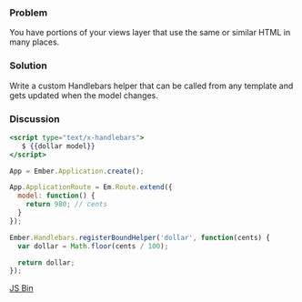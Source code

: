 ### Problem
You have portions of your views layer that use the same or similar HTML in many places.

### Solution
Write a custom Handlebars helper that can be called from any template and gets updated when the model changes.

### Discussion

```hbs
<script type="text/x-handlebars">
   $ {{dollar model}}
</script>
```

```js
App = Ember.Application.create();

App.ApplicationRoute = Em.Route.extend({
  model: function() {
    return 980; // cents
  }
});

Ember.Handlebars.registerBoundHelper('dollar', function(cents) {
  var dollar = Math.floor(cents / 100);

  return dollar;
});
```

<a href="http://jsbin.com/IJIKIdi/embed?js,output">JS Bin</a>